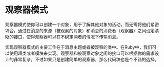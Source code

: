 # 观察器模式

观察器模式使你可以创建一个对象，用于了解其他对象的活动，而无需将他们紧密耦合。通过在消息的来源（被观察的对象）和消息的消费者（观察器）之间设定清晰的接口，使得观察器可以在不绑定两者的情况下传输消息。

实现观察器模式的主要工作在于消息主题或者被观察的类中。在Ruby中，我们可以使用超类或者模块来实现。观察器和被观察对象之间的接口可以根据你的需求设计的非常复杂，不过如果只是创建简单的观察器，那么代码块也是个不错的选择。
